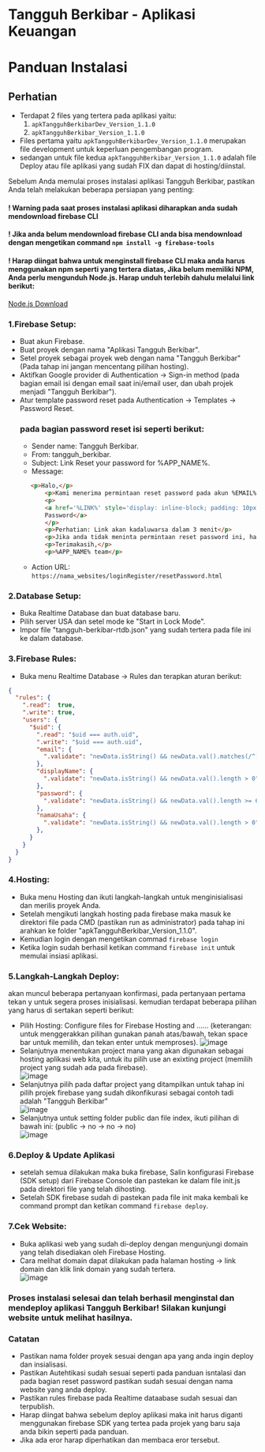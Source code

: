 # Tangguh Berkibar - Aplikasi Keuangan

# Panduan Instalasi

## Perhatian 
 - Terdapat 2 files yang tertera pada aplikasi yaitu:
   	1.   ```apkTangguhBerkibarDev_Version_1.1.0```
   	2.  ```apkTangguhBerkibar_Version_1.1.0``` 
 - Files pertama yaitu ```apkTangguhBerkibarDev_Version_1.1.0``` merupakan file development untuk keperluan pengembangan program.
 - sedangan untuk file kedua ```apkTangguhBerkibar_Version_1.1.0``` adalah file Deploy atau file aplikasi yang sudah FIX dan dapat di hosting/diinstal.

Sebelum Anda memulai proses instalasi aplikasi Tangguh Berkibar, pastikan Anda telah melakukan beberapa persiapan yang penting:

#### ! Warning pada saat proses instalasi aplikasi diharapkan anda sudah mendownload firebase CLI <br>
#### ! Jika anda belum mendownload firebase CLI anda bisa mendownload dengan mengetikan command ```npm install -g firebase-tools``` <br>
#### ! Harap diingat bahwa untuk menginstall firebase CLI maka anda harus menggunakan npm seperti yang tertera diatas, Jika belum memiliki NPM, Anda perlu mengunduh Node.js. Harap unduh terlebih dahulu melalui link berikut:
[Node.js Download](https://nodejs.org/en/download)

### 1.Firebase Setup:
 - Buat akun Firebase.
 - Buat proyek dengan nama "Aplikasi Tangguh Berkibar".
 - Setel proyek sebagai proyek web dengan nama "Tangguh Berkibar" (Pada tahap ini jangan mencentang pilihan hosting).
 - Aktifkan Google provider di Authentication -> Sign-in method (pada bagian email isi dengan email saat ini/email user, dan ubah projek menjadi "Tangguh Berkibar").
 - Atur template password reset pada Authentication -> Templates -> Password Reset.
   ### pada bagian password reset isi seperti berikut:
   - Sender name: Tangguh Berkibar.
   - From: tangguh_berkibar.
   - Subject: Link Reset your password for %APP_NAME%.
   -  Message: 
   	 ```html
     	<p>Halo,</p>
			<p>Kami menerima permintaan reset password pada akun %EMAIL%. harap klik tombol ini untuk merubah password pada aplikasi Tangguh Baerkibar anda.</p>
			<p>
  			<a href='%LINK%' style='display: inline-block; padding: 10px 50px; color: white; background-color: #0B806D; text-decoration: none; border-radius: 5px;'>Reset 
     		Password</a>
			</p>
			<p>Perhatian: Link akan kadaluwarsa dalam 3 menit</p>
			<p>Jika anda tidak meninta permintaan reset password ini, harap diabaikan.</p>
			<p>Terimakasih,</p>
			<p>%APP_NAME% team</p>
     ```
	 - Action URL: ``` https://nama_websites/loginRegister/resetPassword.html ```

### 2.Database Setup:
 - Buka Realtime Database dan buat database baru.
 - Pilih server USA dan setel mode ke "Start in Lock Mode".
 - Impor file "tangguh-berkibar-rtdb.json" yang sudah tertera pada file ini ke dalam database.

### 3.Firebase Rules:
 - Buka menu Realtime Database -> Rules dan terapkan aturan berikut:
``` json
{
  "rules": {
    ".read":  true,
    ".write": true,
    "users": {
      "$uid": {
        ".read": "$uid === auth.uid",
        ".write": "$uid === auth.uid",
        "email": {
          ".validate": "newData.isString() && newData.val().matches(/^[a-zA-Z0-9._%+-]+@[a-zA-Z0-9.-]+\\.[a-zA-Z]{2,}$/)"
        },
        "displayName": {
          ".validate": "newData.isString() && newData.val().length > 0"
        },
        "password": {
          ".validate": "newData.isString() && newData.val().length >= 64"
        },
        "namaUsaha": {
          ".validate": "newData.isString() && newData.val().length > 0"
        },
      }
    }
  }
}
```

### 4.Hosting:
 - Buka menu Hosting dan ikuti langkah-langkah untuk menginisialisasi dan merilis proyek Anda.
 - Setelah mengikuti langkah hosting pada firebase maka masuk ke direktori file pada CMD (pastikan run as administrator) pada tahap ini arahkan ke folder 
   "apkTangguhBerkibar_Version_1.1.0".
 - Kemudian login dengan mengetikan commad ``` firebase login ```
 - Ketika login sudah berhasil ketikan command ```firebase init``` untuk memulai insiasi aplikasi.

### 5.Langkah-Langkah Deploy:
 akan muncul beberapa pertanyaan konfirmasi, pada pertanyaan pertama tekan y untuk segera proses inisialisasi. 
 kemudian terdapat beberapa pilihan yang harus di sertakan seperti berikut:
 -  Pilih Hosting: Configure files for Firebase Hosting and …… (keterangan: untuk menggerakkan pilihan gunakan panah atas/bawah, tekan space bar untuk memilih, dan tekan 				enter untuk memproses). ![image](https://github.com/Shalrizky/Pengmas-Aplikasi-Keuangan/assets/144994306/34e69db0-69c7-4243-a4a8-d9d9155bffb0)
 -  Selanjutnya menentukan project mana yang akan digunakan sebagai hosting aplikasi web kita, untuk itu pilih use an exixting project (memilih project yang sudah ada pada 			firebase).  <br> ![image](https://github.com/Shalrizky/Pengmas-Aplikasi-Keuangan/assets/144994306/53c2309a-582b-47da-8a46-6419c8c75445)
 -  Selanjutnya pilih pada daftar project yang ditampilkan untuk tahap ini pilih projek firebase yang sudah dikonfikurasi sebagai contoh tadi adalah "Tangguh Berkibar" <br>
 		![image](https://github.com/Shalrizky/Pengmas-Aplikasi-Keuangan/assets/144994306/72c4f2ae-1b0a-4fa3-84dc-a4222aff4cab)
 - Selanjutnya untuk setting folder public dan file index, ikuti pilihan di bawah ini: (public -> no -> no -> no) <br>
   	![image](https://github.com/Shalrizky/Pengmas-Aplikasi-Keuangan/assets/144994306/0a9469ee-2b0c-4bdc-bd45-6bd6b826d7fb)

### 6.Deploy & Update Aplikasi
 - setelah semua dilakukan maka buka firebase, Salin konfigurasi Firebase (SDK setup) dari Firebase Console dan pastekan ke dalam file init.js pada direktori file yang telah 		dihosting.
 - Setelah SDK firebase sudah di pastekan pada file init maka kembali ke command prompt dan ketikan command ```firebase deploy```.

### 7.Cek Website:
 - Buka aplikasi web yang sudah di-deploy dengan mengunjungi domain yang telah disediakan oleh Firebase Hosting.
 - Cara melihat domain dapat dilakukan pada halaman hosting -> link domain dan klik link domain yang sudah tertera. <br>
 		![image](https://github.com/Shalrizky/Pengmas-Aplikasi-Keuangan/assets/144994306/3bf4f8ec-9fa2-4a76-8073-ea4d0b6e618d)

### Proses instalasi selesai dan telah berhasil menginstal dan mendeploy aplikasi Tangguh Berkibar! Silakan kunjungi website untuk melihat hasilnya.

### Catatan
 - Pastikan nama folder proyek sesuai dengan apa yang anda ingin deploy dan insialisasi.
 - Pastikan Autehtikasi sudah sesuai seperti pada panduan isntalasi dan pada bagian reset password pastikan sudah sesuai dengan nama website yang anda deploy.
 - Pastikan rules firebase pada Realtime dataabase sudah sesuai dan terpublish.
 - Harap diingat bahwa sebelum deploy aplikasi maka init harus diganti menggunakan firebase SDK yang tertea pada projek yang baru saja anda bikin seperti pada panduan.
 - Jika ada eror harap diperhatikan dan membaca eror tersebut.



 

 
